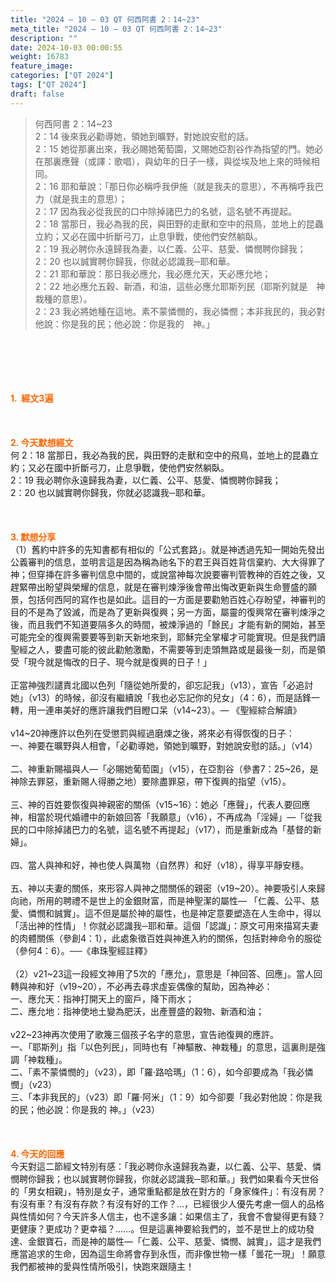 ```yaml
---
title: "2024 – 10 – 03 QT 何西阿書 2：14~23"
meta_title: "2024 – 10 – 03 QT 何西阿書 2：14~23"
description: ""
date: 2024-10-03 00:00:55
weight: 16783
feature_image: 
categories: ["QT 2024"]
tags: ["QT 2024"]
draft: false
---
```


<blockquote>何西阿書 2：14~23<br />
2：14 後來我必勸導她，領她到曠野，對她說安慰的話。<br />
2：15 她從那裏出來，我必賜她葡萄園，又賜她亞割谷作為指望的門。她必在那裏應聲（或譯：歌唱），與幼年的日子一樣，與從埃及地上來的時候相同。<br />
2：16 耶和華說：「那日你必稱呼我伊施（就是我夫的意思），不再稱呼我巴力（就是我主的意思）；<br />
2：17 因為我必從我民的口中除掉諸巴力的名號，這名號不再提起。<br />
2：18 當那日，我必為我的民，與田野的走獸和空中的飛鳥，並地上的昆蟲立約；又必在國中折斷弓刀，止息爭戰，使他們安然躺臥。<br />
2：19 我必聘你永遠歸我為妻，以仁義、公平、慈愛、憐憫聘你歸我；<br />
2：20 也以誠實聘你歸我，你就必認識我─耶和華。<br />
2：21 耶和華說：那日我必應允，我必應允天，天必應允地；<br />
2：22 地必應允五穀、新酒，和油，這些必應允耶斯列民（耶斯列就是　神栽種的意思）。<br />
2：23 我必將她種在這地。素不蒙憐憫的，我必憐憫；本非我民的，我必對他說：你是我的民；他必說：你是我的　神。」</blockquote><br />
&nbsp;<br />
<br />
&nbsp;<br />
<br />
<span style="color: #ff6600;"><strong>1.  經文3遍</strong></span><br />
<br />
&nbsp;<br />
<br />
<span style="color: #ff6600;"><strong>2. 今天默想經文<br />
</strong></span>何 2：18 當那日，我必為我的民，與田野的走獸和空中的飛鳥，並地上的昆蟲立約；又必在國中折斷弓刀，止息爭戰，使他們安然躺臥。<br />
2：19 我必聘你永遠歸我為妻，以仁義、公平、慈愛、憐憫聘你歸我；<br />
2：20 也以誠實聘你歸我，你就必認識我─耶和華。<br />
<br />
&nbsp;<br />
<br />
<strong><span style="color: #ff6600;">3. 默想分享<br />
</span></strong>（1）舊約中許多的先知書都有相似的「公式套路」。就是神透過先知一開始先發出公義審判的信息，並明言這是因為稱為祂名下的君王與百姓背信棄約、大大得罪了神；但穿挿在許多審判信息中間的，或說當神每次說要審判管教神的百姓之後，又趕緊帶出盼望與榮耀的信息，就是在審判煉淨後會帶出悔改更新與生命豐盛的願景，包括何西阿的寫作也是如此。這目的一方面是要勸勉百姓心存盼望，神審判的目的不是為了毀滅，而是為了更新與復興；另一方面，屬靈的復興常在審判煉淨之後，而且我們不知道要隔多久的時間，被煉淨過的「餘民」才能有新的開始，甚至可能完全的復興需要要等到新天新地來到，耶穌完全掌權才可能實現。但是我們讀聖經之人，要盡可能的彼此勸勉激勵，不需要等到走頭無路或是最後一刻，而是領受「現今就是悔改的日子、現今就是復興的日子！」<br />
<br />
正當神強烈譴責北國以色列「隨從她所愛的，卻忘記我」（v13），宣告「必追討她」（v13）的時候，卻沒有繼續說「我也必忘記你的兒女」（4：6），而是話鋒一轉，用一連串美好的應許讓我們目瞪口呆（v14~23）。— 《聖經綜合解讀》<br />
<br />
v14~20神應許以色列在受懲罰與經過磨煉之後，將來必有得恢復的日子：<br />
一、神要在曠野與人相會，「必勸導她，領她到曠野，對她說安慰的話。」（v14）<br />
<br />
二、神重新賜福與人—「必賜她葡萄園」（v15），在亞割谷（參書7：25~26，是神除去罪惡，重新賜人得勝之地）要除盡罪惡，帶下復興的指望（v15）。<br />
<br />
三、神的百姓要恢復與神親密的關係（v15~16）：她必「應聲」，代表人要回應神，相當於現代婚禮中的新娘回答「我願意」（v16），不再成為「淫婦」—「從我民的口中除掉諸巴力的名號，這名號不再提起」（v17），而是重新成為「基督的新婦」。<br />
<br />
四、當人與神和好，神也使人與萬物（自然界）和好（v18），得享平靜安穩。<br />
<br />
五、神以夫妻的關係，來形容人與神之間關係的親密（v19~20）。神要吸引人來歸向祂，所用的聘禮不是世上的金銀財富，而是神聖潔的屬性— 「仁義、公平、慈愛、憐憫和誠實」。這不但是屬於神的屬性，也是神定意要塑造在人生命中，得以「活出神的性情」！你就必認識我─耶和華。這個「認識」：原文可用來描寫夫妻的肉體關係（參創4：1），此處象徵百姓與神進入約的關係，包括對神命令的服從（參何4：6）。──《串珠聖經註釋》<br />
<br />
（2）v21~23這一段經文神用了5次的「應允」，意思是「神回答、回應」。當人回轉與神和好（v19~20），不必再去尋求虛妄偶像的幫助，因為神必：<br />
一、應允天：指神打開天上的窗戶，降下雨水；<br />
二、應允地：指神使地土變為肥沃，出產豐盛的穀物、新酒和油；<br />
<br />
v22~23神再次使用了歌篾三個孩子名字的意思，宣告祂復興的應許。<br />
一、「耶斯列」指「以色列民」，同時也有「神驅散、神栽種」的意思，這裏則是強調「神栽種」。<br />
二、「素不蒙憐憫的」（v23），即「羅·路哈瑪」（1：6），如今卻要成為「我必憐憫」（v23）<br />
三、「本非我民的」（v23）即「羅·阿米」（1：9）如今卻要「我必對他說：你是我的民；他必說：你是我的 神。」（v23）<br />
<br />
&nbsp;<br />
<br />
<strong style="font-size: inherit;"><span style="color: #ff6600;">4. 今天的回應<br />
</span></strong>今天對這二節經文特別有感：「我必聘你永遠歸我為妻，以仁義、公平、慈愛、憐憫聘你歸我；也以誠實聘你歸我，你就必認識我─耶和華。」我們如果看今天世俗的「男女相親」，特別是女子，通常重點都是放在對方的「身家條件」：有沒有房？有沒有車？有沒有存款？有沒有好的工作？…，已經很少人優先考慮一個人的品格與性情如何？今天許多人信主，也不遑多讓：如果信主了，我會不會變得更有錢？更健康？更成功？更幸福？……。但是這裏神要給我們的，並不是世上的成功發達、金銀寶石，而是神的屬性—「仁義、公平、慈愛、憐憫、誠實」，這才是我們應當追求的生命，因為這生命將會存到永恆，而非像世物一樣「曇花一現」！願意我們都被神的愛與性情所吸引，快跑來跟隨主！<br />
<br />
&nbsp;<br />
<br />
<strong style="font-size: inherit;"><span style="color: #ff6600;"> </span></strong>
        